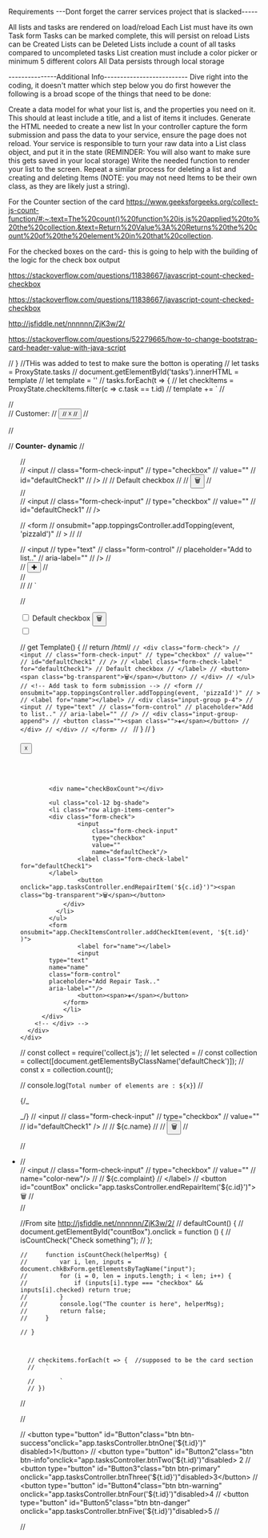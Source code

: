 Requirements
---Dont forget the carrer services project that is slacked-----

<!-- Task title/body must be between 3-50 characters -->
<!-- List creation must include a title limited to 3-15 characters -->
<!-- Users are prompted to confirm any delete (search window.confirm) -->
<!-- Forms should not submit unless the fields adhere to the requirements = add required -->
<!-- Lists are displayed out in columns across the page -->
<!-- Lists and tasks each have a delete button -->
<!-- Tasks can be Deleted (seperate from being marked complete) -->

All lists and tasks are rendered on load/reload
Each List must have its own Task form
Tasks can be marked complete, this will persist on reload
Lists can be Created
Lists can be Deleted
Lists include a count of all tasks compared to uncompleted tasks
List creation must include a color picker or minimum 5 different colors
All Data persists through local storage

---------------Additional Info--------------------------
Dive right into the coding, it doesn't matter which step below you do first however the following is a broad scope of the things that need to be done:

Create a data model for what your list is, and the properties you need on it. This should at least include a title, and a list of items it includes.
Generate the HTML needed to create a new list
In your controller capture the form submission and pass the data to your service, ensure the page does not reload.
Your service is responsible to turn your raw data into a List class object, and put it in the state (REMINDER: You will also want to make sure this gets saved in your local storage)
Write the needed function to render your list to the screen.
Repeat a similar process for deleting a list and creating and deleting Items (NOTE: you may not need Items to be their own class, as they are likely just a string).

<!-- Ref material -->

For the Counter section of the card
https://www.geeksforgeeks.org/collect-js-count-function/#:~:text=The%20count()%20function%20is,is%20applied%20to%20the%20collection.&text=Return%20Value%3A%20Returns%20the%20count%20of%20the%20element%20in%20that%20collection.

For the checked boxes on the card- this is going to help with the building of the logic for the check box output

https://stackoverflow.com/questions/11838667/javascript-count-checked-checkbox

<!-- Checked boxes again -->

https://stackoverflow.com/questions/11838667/javascript-count-checked-checkbox

<!-- For the counter of checks-->

http://jsfiddle.net/nnnnnn/ZjK3w/2/

<!-- To change the coloring of the top of the card and the buttons -->
<!-- This one actually works -->

https://stackoverflow.com/questions/52279665/how-to-change-bootstrap-card-header-value-with-java-script

<!-- Cut out sections -->

// } //THis was added to test to make sure the botton is operating
// let tasks = ProxyState.tasks
// document.getElementById('tasks').innerHTML = template
// let template = ''
// tasks.forEach(t => {
// let checkItems = ProxyState.checkItems.filter(c => c.task == t.id)
// template += `
// <div class="col-3 m-3 bg-light px-0 border border-dark">
// <div class="bg-dark text-light">
// <span class="col-6 mr-5"> Customer: </span>
// <button class="col-2 ml-5">
// <span class="">☓</span>
// </button>
// </div>

// <div class="row justify-content-center py-1 card-body">

// <b class="col-12">Counter- dynamic</b>
// <ul class="col-12 bg-shade">
// <div class="form-check">
// <input
// class="form-check-input"
// type="checkbox"
// value=""
// id="defaultCheck1"
// />
// <label class="form-check-label" for="defaultCheck1">
// Default checkbox
// </label>
// <button><span class="bg-transparent">🗑</span></button>
// </div>
// <div class="form-check">
// <input
// class="form-check-input"
// type="checkbox"
// value=""
// id="defaultCheck1"
// />

// <form
// onsubmit="app.toppingsController.addTopping(event, 'pizzaId')"
// >
// <label for="name"></label>
// <div class="input-group p-4">
// <input
// type="text"
// class="form-control"
// placeholder="Add to list.."
// aria-label=""
// />
// <div class="input-group-append">
// <button class=""><span class="">✚</span></button>
// </div>
// </div>
// </form>
// `

//

<div class="form-check">
        <input
        class="form-check-input"
        type="checkbox"
        value=""
        id="defaultCheck1"
        />
        <label class="form-check-label" for="defaultCheck1">
        Default checkbox
        </label>
        <button><span class="bg-transparent">🗑</span></button>
        </div>
        <div class="form-check">
        <input
        class="form-check-input"
        type="checkbox"
        value=""
        id="defaultCheck1"
        />

// get Template() {
// return /_html_/ `// <div class="form-check"> // <input // class="form-check-input" // type="checkbox" // value="" // id="defaultCheck1" // /> // <label class="form-check-label" for="defaultCheck1"> // Default checkbox // </label> // <button><span class="bg-transparent">🗑</span></button> // </div> // </ul> // <!-- Add task to form submission --> // <form // onsubmit="app.toppingsController.addTopping(event, 'pizzaId')" // > // <label for="name"></label> // <div class="input-group p-4"> // <input // type="text" // class="form-control" // placeholder="Add to list.." // aria-label="" // /> // <div class="input-group-append"> // <button class=""><span class="">✚</span></button> // </div> // </div> // </form> // `
// }
// }

<div id="task" class="row justify-content-around">
        <div class="col-3 m-3 bg-light px-0">
          <!-- Customer Vehicle CARD FORM -->
        <!-- <div class="card border border-dark" style="width: 18rem;"> -->
            <h6 class="card-title bg-dark text-light mb-0">
            <button class="col-2 ml-5" onclick="app.tasksController.endRepairOrder('${t.id}')">☓</button></h6>
            <p class="card-text pl-2 mt-0 border-bottom"><br>
            </p>
            <div class=" row justify-content-center card-body ">
        
            <div name="checkBoxCount"></div>

            <ul class="col-12 bg-shade">
            <li class="row align-items-center">
            <div class="form-check">
                    <input
                        class="form-check-input"
                        type="checkbox"
                        value=""
                        name="defaultCheck"/>
                    <label class="form-check-label" for="defaultCheck1">
            </label>
                    <button onclick="app.tasksController.endRepairItem('${c.id}')"><span class="bg-transparent">🗑</span></button>
                </div>
              </li>
            </ul>
            <form onsubmit="app.CheckItemsController.addCheckItem(event, '${t.id}' )">
                    <label for="name"></label>
                    <input
            type="text"
            name="name"
            class="form-control"
            placeholder="Add Repair Task.."
            aria-label=""/>
                    <button><span>✚</span></button>
                </form>
                </li>
          </div>
        <!-- </div> -->
      </div>
    </div>

// const collect = require('collect.js');
// let selected =
// const collection = collect([document.getElementsByClassName('defaultCheck')]);
// const x = collection.count();

// console.log(`Total number of elements are : ${x}`)
//

{/_ <div class="form-check"> _/}
// <input
// class="form-check-input"
// type="checkbox"
// value=""
// id="defaultCheck1" />
// <label class="form-check-label" for="defaultCheck1">
// ${c.name}
// </label>
// <button><span class="bg-transparent">🗑</span></button>
// </div>

// <li class="row align-items-center">
// <div class="form-check">
// <input
// class="form-check-input"
// type="checkbox"
// value=""
// name="color-new"/>
// <label class="form-check-label" for="defaultCheck">
// ${c.complaint}
//                         </label>
//                     <button id="countBox" onclick="app.tasksController.endRepairItem('${c.id}')"><span class="bg-transparent">🗑</span></button>
// </div>
// </li>

//From site http://jsfiddle.net/nnnnnn/ZjK3w/2/
// defaultCount() {
// document.getElementById("countBox").onclick = function () {
// isCountCheck("Check something");
// };

    //     function isCountCheck(helperMsg) {
    //         var i, len, inputs = document.chkBxForm.getElementsByTagName("input");
    //         for (i = 0, len = inputs.length; i < len; i++) {
    //             if (inputs[i].type === "checkbox" && inputs[i].checked) return true;
    //         }
    //         console.log("The counter is here", helperMsg);
    //         return false;
    //     }

    // }



      // checkitems.forEach(t => {  //supposed to be the card section
      //   `

      //       `
      // })

// <div class="btn-toolbar" role="toolbar" aria-label="Toolbar with button groups">
// <div class="btn-group" role="group" aria-label="First group" >

// <button type="button" id="Button"class="btn btn-success"onclick="app.tasksController.btnOne('${t.id}')" disabled>1</button>
//         <button type="button" id="Button2"class="btn btn-info"onclick="app.tasksController.btnTwo('${t.id}')"disabled> 2</button>
// <button type="button" id="Button3"class="btn btn-primary" onclick="app.tasksController.btnThree('${t.id}')"disabled>3</button>
//         <button type="button" id="Button4"class="btn btn-warning" onclick="app.tasksController.btnFour('${t.id}')"disabled>4</button>
// <button type="button" id="Button5"class="btn btn-danger" onclick="app.tasksController.btnFive('${t.id}')"disabled>5</button>
// </div>
// </div>
